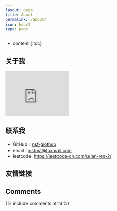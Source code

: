 ```yaml
---
layout: page
title: About
permalink: /about/
icon: heart
type: page
---
```


* content
{:toc}

## 关于我

<iframe src="https://githubbadge.appspot.com/nsf-github?s=1" style="border: 0;height: 142px;width: 200px;overflow: hidden;" frameBorder="0"></iframe>

## 联系我

* GitHub：[nsf-giothub](https://github.com/nsf-github)
* email：nsfnsf@foxmail.com
* leetcode: https://leetcode-cn.com/u/lan-ren-2/

## 友情链接


## Comments

{% include comments.html %}
